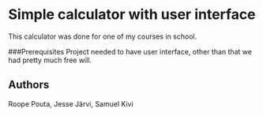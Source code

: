 # Simple calculator with user interface
This calculator was done for one of my courses in school.

###Prerequisites
Project needed to have user interface, other than that we had pretty much free will.

## Authors
Roope Pouta, Jesse Järvi, Samuel Kivi
